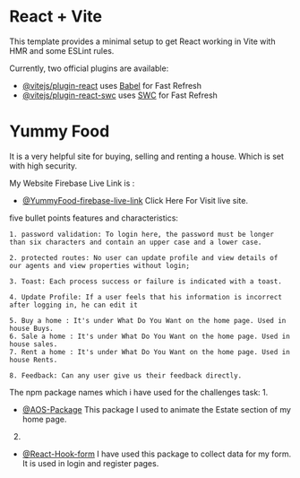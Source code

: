 # React + Vite

This template provides a minimal setup to get React working in Vite with HMR and some ESLint rules.

Currently, two official plugins are available:

- [@vitejs/plugin-react](https://github.com/vitejs/vite-plugin-react/blob/main/packages/plugin-react/README.md) uses [Babel](https://babeljs.io/) for Fast Refresh
- [@vitejs/plugin-react-swc](https://github.com/vitejs/vite-plugin-react-swc) uses [SWC](https://swc.rs/) for Fast Refresh





<!-- Information i added -->

# Yummy Food
It is a very helpful site for buying, selling and renting a house. Which is set with high security.

My Website Firebase Live Link is : 
- [@YummyFood-firebase-live-link](https://yummy-food-f714c.web.app/) Click Here For Visit live site.



five bullet points features and characteristics:
    
    1. password validation: To login here, the password must be longer than six characters and contain an upper case and a lower case.

    2. protected routes: No user can update profile and view details of our agents and view properties without login;

    3. Toast: Each process success or failure is indicated with a toast.

    4. Update Profile: If a user feels that his information is incorrect after logging in, he can edit it

    5. Buy a home : It's under What Do You Want on the home page. Used in house Buys.
    6. Sale a home : It's under What Do You Want on the home page. Used in house sales.
    7. Rent a home : It's under What Do You Want on the home page. Used in house Rents.

    8. Feedback: Can any user give us their feedback directly.




The npm package names which i have used for the challenges task:
1.
- [@AOS-Package](https://www.npmjs.com/package/aos) This package I used to animate the Estate section of my home page.
2.
- [@React-Hook-form](https://react-hook-form.com/) I have used this package to collect data for my form. It is used in login and register pages.
